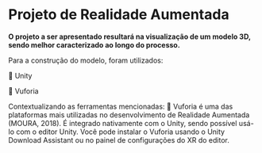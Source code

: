 #  Projeto de Realidade Aumentada
<f2 align = "left"> **O projeto a ser apresentado resultará na visualização de um modelo 3D, sendo melhor caracterizado ao longo do processo.**</f2> 

Para a construção do modelo, foram utilizados:
<p> 📌 Unity </p>
<p> 📌 Vuforia </p>

Contextualizando as ferramentas mencionadas:
📌 Vuforia é uma das plataformas mais utilizadas no desenvolvimento de Realidade Aumentada (MOURA, 2018). É integrado nativamente com o Unity, sendo possível usá-lo com o editor Unity. Você pode instalar o Vuforia usando o Unity Download Assistant ou no painel de configurações do XR do editor.

